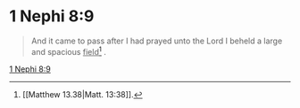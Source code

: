 # 1 Nephi 8:9

> And it came to pass after I had prayed unto the Lord I beheld a large and spacious <u>field</u>[^a] .

[1 Nephi 8:9](https://www.churchofjesuschrist.org/study/scriptures/bofm/1-ne/8?lang=eng&id=p9#p9)


[^a]: [[Matthew 13.38|Matt. 13:38]].  
